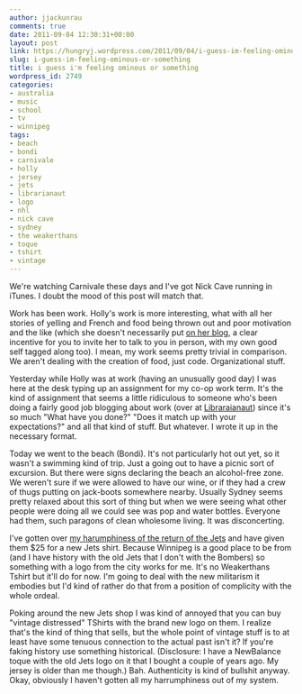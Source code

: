 ```yaml
---
author: jjackunrau
comments: true
date: 2011-09-04 12:30:31+00:00
layout: post
link: https://hungryj.wordpress.com/2011/09/04/i-guess-im-feeling-ominous-or-something/
slug: i-guess-im-feeling-ominous-or-something
title: i guess i'm feeling ominous or something
wordpress_id: 2749
categories:
- australia
- music
- school
- tv
- winnipeg
tags:
- beach
- bondi
- carnivale
- holly
- jersey
- jets
- librarianaut
- logo
- nhl
- nick cave
- sydney
- the weakerthans
- toque
- tshirt
- vintage
---
```


We're watching Carnivale these days and I've got Nick Cave running in iTunes. I doubt the mood of this post will match that.

Work has been work. Holly's work is more interesting, what with all her stories of yelling and French and food being thrown out and poor motivation and the like (which she doesn't necessarily put [on her blog](http://hollyrinny.blogspot.com/), a clear incentive for you to invite her to talk to you in person, with my own good self tagged along too). I mean, my work seems pretty trivial in comparison. We aren't dealing with the creation of food, just code. Organizational stuff.

Yesterday while Holly was at work (having an unusually good day) I was here at the desk typing up an assignment for my co-op work term. It's the kind of assignment that seems a little ridiculous to someone who's been doing a fairly good job blogging about work (over at [Libraraianaut](http://librarianaut.com)) since it's so much "What have you done?" "Does it match up with your expectations?" and all that kind of stuff. But whatever. I wrote it up in the necessary format.

Today we went to the beach (Bondi). It's not particularly hot out yet, so it wasn't a swimming kind of trip. Just a going out to have a picnic sort of excursion. But there were signs declaring the beach an alcohol-free zone. We weren't sure if we were allowed to have our wine, or if they had a crew of thugs putting on jack-boots somewhere nearby. Usually Sydney seems pretty relaxed about this sort of thing but when we were seeing what other people were doing all we could see was pop and water bottles. Everyone had them, such paragons of clean wholesome living. It was disconcerting.

I've gotten over [my harumphiness of the return of the Jets](http://thedubiousmonk.net/2011/06/01/the-guess-who-suck-the-jets-were-lousy-anyway/) and have given them $25 for a new Jets shirt. Because Winnipeg is a good place to be from (and I have history with the old Jets that I don't with the Bombers) so something with a logo from the city works for me. It's no Weakerthans Tshirt but it'll do for now. I'm going to deal with the new militarism it embodies but I'd kind of rather do that from a position of complicity with the whole ordeal. 

Poking around the new Jets shop I was kind of annoyed that you can buy "vintage distressed" TShirts with the brand new logo on them. I realize that's the kind of thing that sells, but the whole point of vintage stuff is to at least have some tenuous connection to the actual past isn't it? If you're faking history use something historical. (Disclosure: I have a NewBalance toque with the old Jets logo on it that I bought a couple of years ago. My jersey is older than me though.) Bah. Authenticity is kind of bullshit anyway. Okay, obviously I haven't gotten all my harrumphiness out of my system.
